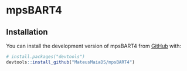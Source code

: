 # mpsBART4

## Installation

You can install the development version of mpsBART4 from [GitHub](https://github.com/) with:

``` r
# install.packages("devtools")
devtools::install_github("MateusMaiaDS/mpsBART4")
```
